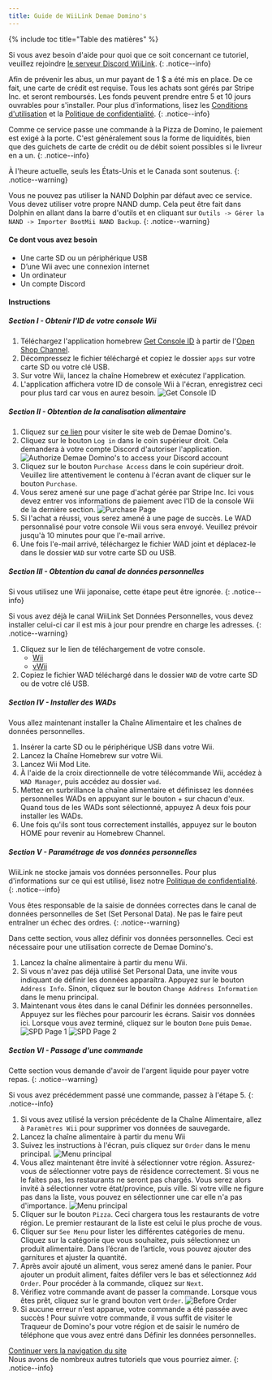 ```yaml
---
title: Guide de WiiLink Demae Domino's
---
```


{% include toc title="Table des matières" %}

Si vous avez besoin d'aide pour quoi que ce soit concernant ce tutoriel, veuillez rejoindre [ le serveur Discord WiiLink](https://discord.gg/wiilink).
{: .notice--info}

Afin de prévenir les abus, un mur payant de 1 $ a été mis en place. De ce fait, une carte de crédit est requise. Tous les achats sont gérés par Stripe Inc. et seront remboursés. Les fonds peuvent prendre entre 5 et 10 jours ouvrables pour s'installer. Pour plus d'informations, lisez les [Conditions d'utilisation](https://demae.wiilink24.com/tos) et la [Politique de confidentialité](https://demae.wiilink24.com/privacypolicy).
{: .notice--info}

Comme ce service passe une commande à la Pizza de Domino, le paiement est exigé à la porte. C'est généralement sous la forme de liquidités, bien que des guichets de carte de crédit ou de débit soient possibles si le livreur en a un.
{: .notice--info}

À l'heure actuelle, seuls les États-Unis et le Canada sont soutenus.
{: .notice--warning}

Vous ne pouvez pas utiliser la NAND Dolphin par défaut avec ce service. Vous devez utiliser votre propre NAND dump. Cela peut être fait dans Dolphin en allant dans la barre d'outils et en cliquant sur `Outils -> Gérer la NAND -> Importer BootMii NAND Backup`.
{: .notice--warning}

#### Ce dont vous avez besoin

* Une carte SD ou un périphérique USB
* D’une Wii avec une connexion internet
* Un ordinateur
* Un compte Discord

#### Instructions

##### Section I - Obtenir l'ID de votre console Wii

1. Téléchargez l'application homebrew [Get Console ID](https://oscwii.org/library/app/GetConsoleID) à partir de l'[Open Shop Channel](https://oscwii.org).
2. Décompressez le fichier téléchargé et copiez le dossier `apps` sur votre carte SD ou votre clé USB.
3. Sur votre Wii, lancez la chaîne Homebrew et exécutez l'application.
4. L'application affichera votre ID de console Wii à l'écran, enregistrez ceci pour plus tard car vous en aurez besoin. ![Get Console ID](/images/Demae-Dominos/get-console-id.png)

##### Section II - Obtention de la canalisation alimentaire

1. Cliquez sur [ce lien](https://demae.wiilink24.com) pour visiter le site web de Demae Domino's.
2. Cliquez sur le bouton `Log in` dans le coin supérieur droit. Cela demandera à votre compte Discord d'autoriser l'application. ![Authorize Demae Domino's to access your Discord account](/images/Demae-Dominos/discord-oauth.png)
3. Cliquez sur le bouton `Purchase Access` dans le coin supérieur droit. Veuillez lire attentivement le contenu à l'écran avant de cliquer sur le bouton `Purchase`.
4. Vous serez amené sur une page d'achat gérée par Stripe Inc. Ici vous devez entrer vos informations de paiement avec l'ID de la console Wii de la dernière section. ![Purchase Page](/images/Demae-Dominos/purchase-page.png)
5. Si l'achat a réussi, vous serez amené à une page de succès. Le WAD personnalisé pour votre console Wii vous sera envoyé. Veuillez prévoir jusqu'à 10 minutes pour que l'e-mail arrive.
6. Une fois l'e-mail arrivé, téléchargez le fichier WAD joint et déplacez-le dans le dossier `WAD` sur votre carte SD ou USB.

##### Section III - Obtention du canal de données personnelles

Si vous utilisez une Wii japonaise, cette étape peut être ignorée.
{: .notice--info}

Si vous avez déjà le canal WiiLink Set Données Personnelles, vous devez installer celui-ci car il est mis à jour pour prendre en charge les adresses.
{: .notice--warning}

1. Cliquez sur le lien de téléchargement de votre console.
   * [Wii](https://spd.wiilink24.com/spd/SPD_Wii.wad)
   * [vWii](https://spd.wiilink24.com/spd/SPD_vWii.wad)
2. Copiez le fichier WAD téléchargé dans le dossier `WAD` de votre carte SD ou de votre clé USB.

##### Section IV - Installer des WADs

Vous allez maintenant installer la Chaîne Alimentaire et les chaînes de données personnelles.

1. Insérer la carte SD ou le périphérique USB dans votre Wii.
2. Lancez la Chaîne Homebrew sur votre Wii.
3. Lancez Wii Mod Lite.
4. À l'aide de la croix directionnelle de votre télécommande Wii, accédez à `WAD Manager`, puis accédez au dossier `wad`.
5. Mettez en surbrillance la chaîne alimentaire et définissez les données personnelles WADs en appuyant sur le bouton + sur chacun d'eux. Quand tous de les WADs sont sélectionné, appuyez A deux fois pour installer les WADs.
6. Une fois qu'ils sont tous correctement installés, appuyez sur le bouton HOME pour revenir au Homebrew Channel.

##### Section V - Paramétrage de vos données personnelles

WiiLink ne stocke jamais vos données personnelles. Pour plus d'informations sur ce qui est utilisé, lisez notre [Politique de confidentialité](https://demae.wiilink24.com/privacypolicy).
{: .notice--info}

Vous êtes responsable de la saisie de données correctes dans le canal de données personnelles de Set (Set Personal Data). Ne pas le faire peut entraîner un échec des ordres.
{: .notice--warning}

Dans cette section, vous allez définir vos données personnelles. Ceci est nécessaire pour une utilisation correcte de Demae Domino's.

1. Lancez la chaîne alimentaire à partir du menu Wii.
2. Si vous n'avez pas déjà utilisé Set Personal Data, une invite vous indiquant de définir les données apparaîtra. Appuyez sur le bouton `Address Info`. Sinon, cliquez sur le bouton `Change Address Information` dans le menu principal.
3. Maintenant vous êtes dans le canal Définir les données personnelles. Appuyez sur les flèches pour parcourir les écrans. Saisir vos données ici. Lorsque vous avez terminé, cliquez sur le bouton `Done` puis `Demae`. ![SPD Page 1](/images/Demae-Dominos/spd-1.png) ![SPD Page 2](/images/Demae-Dominos/spd-2.png)

##### Section VI - Passage d'une commande

Cette section vous demande d'avoir de l'argent liquide pour payer votre repas.
{: .notice--warning}

Si vous avez précédemment passé une commande, passez à l'étape 5.
{: .notice--info}

1. Si vous avez utilisé la version précédente de la Chaîne Alimentaire, allez à `Paramètres Wii` pour supprimer vos données de sauvegarde.
2. Lancez la chaîne alimentaire à partir du menu Wii
3. Suivez les instructions à l'écran, puis cliquez sur `Order` dans le menu principal. ![Menu principal](/images/Demae-Dominos/main-menu.png)
4. Vous allez maintenant être invité à sélectionner votre région. Assurez-vous de sélectionner votre pays de résidence correctement. Si vous ne le faites pas, les restaurants ne seront pas chargés. Vous serez alors invité à sélectionner votre état/province, puis ville. Si votre ville ne figure pas dans la liste, vous pouvez en sélectionner une car elle n'a pas d'importance. ![Menu principal](/images/Demae-Dominos/country-setup.png)
5. Cliquer sur le bouton `Pizza`. Ceci chargera tous les restaurants de votre région. Le premier restaurant de la liste est celui le plus proche de vous.
6. Cliquer sur `See Menu` pour lister les différentes catégories de menu. Cliquez sur la catégorie que vous souhaitez, puis sélectionnez un produit alimentaire. Dans l’écran de l’article, vous pouvez ajouter des garnitures et ajuster la quantité.
7. Après avoir ajouté un aliment, vous serez amené dans le panier. Pour ajouter un produit aliment, faites défiler vers le bas et sélectionnez `Add Order`. Pour procéder à la commande, cliquez sur `Next`.
8. Vérifiez votre commande avant de passer la commande. Lorsque vous êtes prêt, cliquez sur le grand bouton vert `Order`. ![Before Order](/images/Demae-Dominos/order.png)
9. Si aucune erreur n'est apparue, votre commande a été passée avec succès ! Pour suivre votre commande, il vous suffit de visiter le Traqueur de Domino's pour votre région et de saisir le numéro de téléphone que vous avez entré dans Définir les données personnelles.

[Continuer vers la navigation du site](site-navigation)<br> Nous avons de nombreux autres tutoriels que vous pourriez aimer.
{: .notice--info}
